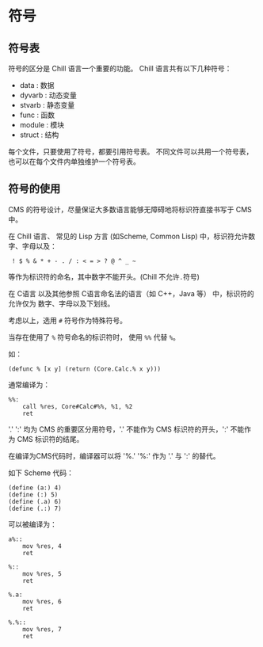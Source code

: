 # 符号

## 符号表

符号的区分是 Chill 语言一个重要的功能。
Chill 语言共有以下几种符号：

- data     : 数据
- dyvarb   : 动态变量
- stvarb   : 静态变量
- func     : 函数
- module   : 模块
- struct   : 结构

每个文件，只要使用了符号，都要引用符号表。
不同文件可以共用一个符号表，也可以在每个文件内单独维护一个符号表。

## 符号的使用

CMS 的符号设计，尽量保证大多数语言能够无障碍地将标识符直接书写于 CMS 中。

在 Chill 语言、 常见的 Lisp 方言 (如Scheme, Common Lisp) 中，标识符允许数字、字母以及：
```
 ! $ % & * + - . / : < = > ? @ ^ _ ~
 ```
 等作为标识符的命名，其中数字不能开头。(Chill 不允许```.```符号)

在 C语言 以及其他参照 C语言命名法的语言（如 C++，Java 等） 中，标识符的允许仅为 数字、字母以及下划线。

考虑以上，选用 ```#``` 符号作为特殊符号。

当存在使用了 ```%``` 符号命名的标识符时， 使用 ```%%``` 代替 ```%```。

如：

```
(defunc % [x y] (return (Core.Calc.% x y)))
```

通常编译为：

```
%%:
    call %res, Core#Calc#%%, %1, %2
    ret
```

'.' ':' 均为 CMS 的重要区分用符号，'.' 不能作为 CMS 标识符的开头，':' 不能作为 CMS 标识符的结尾。

在编译为CMS代码时，编译器可以将 '%.' '%:' 作为 '.' 与 ':' 的替代。

如下 Scheme 代码：

```
(define (a:) 4)
(define (:) 5)
(define (.a) 6)
(define (.:) 7)
```

可以被编译为：

```
a%::
    mov %res, 4
    ret

%::
    mov %res, 5
    ret

%.a:
    mov %res, 6
    ret

%.%::
    mov %res, 7
    ret
```
